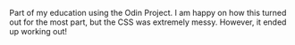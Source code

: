 Part of my education using the Odin Project.
I am happy on how this turned out for the most part, but the CSS was extremely messy. However, it ended up working out!
